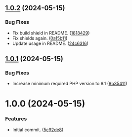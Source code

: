 ## [1.0.2](https://git.zsinfo.nl/Zandor300/solvari-php-sdk/compare/v1.0.1...v1.0.2) (2024-05-15)


### Bug Fixes

* Fix build shield in README. ([1818429](https://git.zsinfo.nl/Zandor300/solvari-php-sdk/commit/1818429c4bf9a6079ea39c3b6b70407c3ed8a58b))
* Fix shields again. ([0a15b11](https://git.zsinfo.nl/Zandor300/solvari-php-sdk/commit/0a15b11af8fb1d3549ff513e84a9070f02d3b3ff))
* Update usage in README. ([24c6316](https://git.zsinfo.nl/Zandor300/solvari-php-sdk/commit/24c63162cd63a806d168d0cfb5897092cde9ee3b))

## [1.0.1](https://git.zsinfo.nl/Zandor300/solvari-php-sdk/compare/v1.0.0...v1.0.1) (2024-05-15)


### Bug Fixes

* Increase minimum required PHP version to 8.1 ([8b35411](https://git.zsinfo.nl/Zandor300/solvari-php-sdk/commit/8b35411996c1fb04d40e3d35134ae76a20f0cf40))

# 1.0.0 (2024-05-15)


### Features

* Initial commit. ([5c92de8](https://git.zsinfo.nl/Zandor300/solvari-php-sdk/commit/5c92de888944af66233ec7370a4406191758866b))
